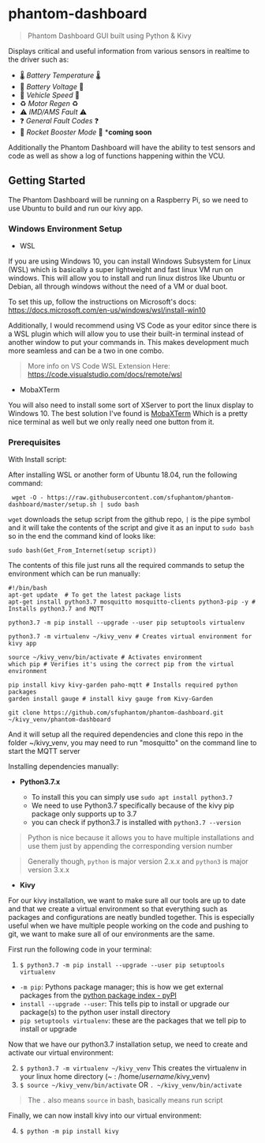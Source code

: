 # phantom-dashboard

> Phantom Dashboard GUI built using Python &amp; Kivy 

Displays critical and useful information from various sensors in realtime to the driver such as:

- :thermometer: *Battery Temperature* :thermometer:
- :battery: *Battery Voltage* :battery:
- :dash: *Vehicle Speed* :dash:
- :recycle:	*Motor Regen* :recycle:	
- :warning: *IMD/AMS Fault* :warning:	
- :question: *General Fault Codes* :question:	
- :rocket: *Rocket Booster Mode* :rocket: ***coming soon**

Additionally the Phantom Dashboard will have the ability to test sensors and code as well as show a log of functions happening within the VCU.

## Getting Started 

The Phantom Dashboard will be running on a Raspberry Pi, so we need to use Ubuntu to build and run our kivy app.

### Windows Environment Setup
- WSL

If you are using Windows 10, you can install Windows Subsystem for Linux (WSL) which is basically a super lightweight and fast linux VM run on windows. This will allow you to install and run linux distros like Ubuntu or Debian, all through windows without the need of a VM or dual boot.

To set this up, follow the instructions on Microsoft's docs: https://docs.microsoft.com/en-us/windows/wsl/install-win10

Additionally, I would recommend using VS Code as your editor since there is a WSL plugin which will allow you to use their built-in terminal instead of another window to put your commands in. This makes development much more seamless and can be a two in one combo. 

> More info on VS Code WSL Extension Here: https://code.visualstudio.com/docs/remote/wsl

- MobaXTerm

You will also need to install some sort of XServer to port the linux display to Windows 10. The best solution I've found is [MobaXTerm](https://mobaxterm.mobatek.net/) Which is a pretty nice terminal as well but we only really need one button from it.

### Prerequisites
With Install script:

After installing WSL or another form of Ubuntu 18.04, run the following command:

` wget -O - https://raw.githubusercontent.com/sfuphantom/phantom-dashboard/master/setup.sh | sudo bash`

`wget` downloads the setup script from the github repo, `|` is the pipe symbol and it will take the contents of the script and give it as an input to `sudo bash` so in the end the command kind of looks like:

`sudo bash(Get_From_Internet(setup script))`
                                                            
The contents of this file just runs all the required commands to setup the environment which can be run manually:
```
#!/bin/bash
apt-get update  # To get the latest package lists
apt-get install python3.7 mosquitto mosquitto-clients python3-pip -y # Installs python3.7 and MQTT

python3.7 -m pip install --upgrade --user pip setuptools virtualenv

python3.7 -m virtualenv ~/kivy_venv # Creates virtual environment for kivy app

source ~/kivy_venv/bin/activate # Activates environment
which pip # Verifies it's using the correct pip from the virtual environment

pip install kivy kivy-garden paho-mqtt # Installs required python packages
garden install gauge # install kivy gauge from Kivy-Garden 

git clone https://github.com/sfuphantom/phantom-dashboard.git ~/kivy_venv/phantom-dashboard
```
And it will setup all the required dependencies and clone this repo in the folder ~/kivy_venv, you may need to run "mosquitto" on the command line to start the MQTT server

Installing dependencies manually:
- **Python3.7.x**

  - To install this you can simply use ``` sudo apt install python3.7 ```
  - We need to use Python3.7 specifically because of the kivy pip package only supports up to 3.7
  - you can check if python3.7 is installed with ``` python3.7 --version ``` 
> Python is nice because it allows you to have multiple installations and use them just by appending the corresponding version number

> Generally though, ` python ` is major version 2.x.x and `python3` is major version 3.x.x

- **Kivy**

For our kivy installation, we want to make sure all our tools are up to date and that we create a virtual environment so that everything such as packages and configurations are neatly bundled together. This is especially useful when we have multiple people working on the code and pushing to git, we want to make sure all of our environments are the same. 

First run the following code in your terminal:

1. ` $ python3.7 -m pip install --upgrade --user pip setuptools virtualenv `
- `-m pip`: Pythons package manager; this is how we get external packages from the [python package index - pyPI](https://pypi.org/)
- `install --upgrade --user`: This tells pip to install or upgrade our package(s) to the python user install directory 
- `pip setuptools virtualenv`: these are the packages that we tell pip to install or upgrade

Now that we have our python3.7 installation setup, we need to create and activate our virtual environment:

2. ` $ python3.7 -m virtualenv ~/kivy_venv ` This creates the virtualenv in your linux home directory (~ : /home/*username*/kivy_venv) 
3. ` $ source ~/kivy_venv/bin/activate ` OR ` . ~/kivy_venv/bin/activate `
> The `.` also means `source` in bash, basically means run script

Finally, we can now install kivy into our virtual environment: 

4. ` $ python -m pip install kivy `

